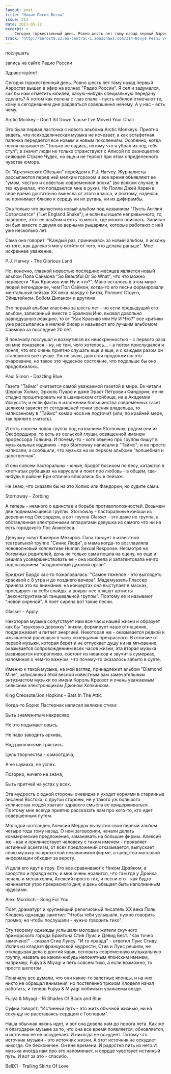 ```yaml
---
layout: post
title: "Новые Песни Весны"
issue: 314
date: 2011-05-22
excerpt: >
    Сегодня торжественный день. Ровно шесть лет тому назад первый Аэростат вышел в эфир на волнах "Радио России". Я сел и задумался, как бы нам отметить юбилей, какую-нибудь специальную передачу сделать? А потом как пелена с глаз спала - пусть юбилеи отмечают те, кому в сегодняшнем дне радоваться совершенно нечему. А у нас - есть чему.
track: "http://aerost8.s3.eu-central-1.amazonaws.com/314-Novye Pesni Vesny.mp3"
---
```


послушать

запись на сайте Радио России

Здравствуйте!

Сегодня торжественный день. Ровно шесть лет тому назад первый Аэростат вышел в эфир на волнах "Радио России". Я сел и задумался, как бы нам отметить юбилей, какую-нибудь специальную передачу сделать? А потом как пелена с глаз спала - пусть юбилеи отмечают те, кому в сегодняшнем дне радоваться совершенно нечему. А у нас - есть чему.

Arctic Monkey - Don't Sit Down 'cause I've Moved Your Chair

Это была первая ласточка с нового альбома Arctic Monkeys. Приятно видеть, что психоделическая музыка не исчезает, а как эстафетная палочка передается все новым и новым поколениям. Особенно, когда песня называется "Только не садись, потому что я убрал из под тебя стул"; а значит люди не только странствуют с Алисой по разноцветно сияющей Стране Чудес, но еще и не теряют при этом определенного чувства юмора.

От "Арктических Обезьян" перейдем к P.J. Harvey. Журналисты рассыпаются перед ней мелким горохом и все время объявляют ее "умом, честью и совестью современной эпохи" (во всяком случае, в тех журналах, что попадаются мне в руки). Но Полли Джей Харви в свое время достаточно вынесла от этого класса, и поэтому, надеюсь, не принимает близко к сердцу ни их ругань, ни их дифирамбы.

Она только что выпустила новый альбом под названием "Пусть Англия Сотрясается" ("Let England Shake"); и если вы ищете непривычного, то, наверное, этот ее альбом и есть то место, где можно поискать. Записан он был вместе с двумя ее верными рыцарями, которые работают с ней уже несколько лет.

Сама она говорит: "Каждый раз, принимаясь за новый альбом, я исхожу из того, как далеко я могу отойти от того, что делала раньше". Мое искреннее уважение.

P.J. Harvey - The Glorious Land

Но, конечно, главной новостью последних месяцев является новый альбом Пола Саймона "So Beautiful Or So What", что что можно перевести "Как Красиво или Ну и что?". Мало осталось в этом мире людей легендарнее, чем Пол Саймон; когда-то его песни формировали ментальный пейзаж XX века наряду с Битлз, Роллинг Стоунз, Эйнштейном, Бобом Диланом и другими.

Это первый альбом классика за шесть лет - но если предыдущий его альбом, записанный вместе с Браяном Ино, вызвал довольно равнодушную реакцию, то от "Как Красиво или Ну И Что?" все критики уже рассыпались в мелкий бисер и называют его лучшим альбомом Саймона за последние 20 лет.

Я поначалу послушал и возмутился их неискренностью - с первого раза он мне показался - ну, не тем, чего хотелось... - а потом прислушался и понял, что его очень приятно слушать еще и еще, и с каждым разом он становится все лучше. Уж не знаю, долго ли продолжится это очарование, но такое это чудесное состояние, что подольше бы оно продолжалось.

Paul Simon - Dazzling Blue

Газета "Таймс" считается самой уважаемой газетой в мире. Ее читали Шерлок Холмс, Эркюль Пуаро и даже Эраст Петрович Фандорин; ее не стыдно процитировать ни в шаманском стойбище, ни в Академии Искусств; и если факты в изложении большинства современных газет целиком зависят от сегодняшней точки зрения владельца, то написанному в "Таймс" комар носа не подточит (или, по крайней мере, так принято считать).

И есть совсем новая группа под названием Stornoway; родом они из Оксфордшира, то есть из сельской глуши, освященной именем профессора Толкина. И почему-то - хотя обычно про группы пишут в музыкальных изданиях - про Stornoway написали в "Таймс"; и не просто написали, а сообщили, что музыка на их первом альбоме "волшебная и царственная".

И они совсем пасторальны - юные, бродят босиком по лесу, катаются в клетчатых рубашках на карусели и поют про любовь - в общем, где-нибудь в районе Бри отлично вписались бы в пейзаж.

Не знаю, что сказали бы на это Холмс или Фандорин, но судите сами.

Stornoway - Zorbing

А теперь - немного о единстве и борьбе противоположностей. Возьмем две поднимающиеся группы. Stornoway - пасторальные юноши из деревни под Оксфордом, а вот группа Glasser - это даже не группа, а обставленная электронными аппаратами девушка из самого что ни на есть городского Лос Анжелеса.

Девушку зовут Камерон Мезиров. Папа танцует в известной театральной труппе "Синие Люди", а мама когда-то возглавляла нововолновый коллективе Human Sexual Response. Несмотря на богемных родителей, дочь не только сама пошла на сцену, но еще и решила усовершенствовать ее - она изобрела и запатентовала нечто под названием "раздвоенный духовой орган".

Бриджит Бардо как-то пожаловалась: "Самое тяжелое - это выглядеть красивой с 8 утра и до позднего вечера". Мадемуазель Глассер приняла это во внимание: на концертах она выступает в масках, проецирует на себя слайды, а вокруг нее пляшут артисты "деконструктивной танцевальной группы". Поэтому ее и называют "новой сиреной". А поет сирена вот такие песни.

Glasser - Apply

Некоторая музыка сопутствует нам все часы нашей жизни и образует как бы "звуковую дорожку" жизни, формирует наше отношение, поддерживает и питает энергией. Некоторая же - оказывается редкой и изысканной роскошью в часы созерцания прекрасного. В отличие от первой музыки, которая берет и не отпускает душу ни на мгновение, оказывается сопровождением всех часов жизни, эта вторая музыка развивается неторопливо, состоит из нюансов и звучит в сумерках, напоминая о чем-то важном, что почему-то оказалось забыто в суете.

Именно к такой музыке, на мой взгляд, принадлежит альбом "Diamond Mine", записанный этой весной известным вам замечательным энтузиастом музыки по имени Король Креозот и очень уважаемым сельским электронщиком Джоном Хопкинсом.

King Creosote/Jon Hopkins - Bats In The Attic

Когда-то Борис Пастернак написал великие стихи:

Быть знаменитым некрасиво.

Не это подымает ввысь.

Не надо заводить архива,

Над рукописями трястись.

Цель творчества - самоотдача,

А не шумиха, не успех.

Позорно, ничего не знача,

Быть притчей на устах у всех.

Эта мудрость с одной стороны очевидна и уходит корнями в старинные писания Востока; с другой стороны, не у такого уж большого количества людей хватает здравого смысла ее придерживаться. Поэтому мне всегда приятно рассказать вам про кого-то, кто идет совершенным путем.

Молодой шотландец Алексий Мердок выпустил свой первый альбом четыре года тому назад. О нем заговорили, начали делать коммерческие предложения, заманивать на большие фирмы. Алексий же - как и приличествует человеку с таким именем - проявляет истинный аскетизм, от всех предложений отказывается, выпускает свою музыку на крохотной независимой фирме, а средства массовой информации обходит за версту.

И дела его идут в гору. Его все сравнивают с Ником Дрэйком; а сходство и правда есть; и мне очень нравится, что там где у Дрэйка печаль и меланхолия, Алексий просто тих, и песни его - как будто начинается утро прекрасного дня; и день обещает быть наполненным чудесами.

Alexi Murdoch - Song For You

Поэт, драматург и крупнейший религиозный писатель XX века Поль Клодель однажды заметил: "Чтобы тебя услышали, нужно говорить громко; но чтобы послушали - нужно говорить тихо".

Эту теорему однажды услышали молодые жители скучного приморского города Брайтона Стив Луис и Дэвид Бест. "Как точно замечено!" - сказал Стив Луису. "И то правда" - ответил Луис Стиву. Испив из кладезя французской мудрости, Стив и Луис решили, не откладывая дела в долгий ящик, основать современную музыкальную группу, назвать ее каким-нибудь непонятным японским именем, например, Fujiya & Miyagi и петь совсем тихо, а если возможно, то просто шепотом.

Поначалу все думали, что они какие-то залетные японцы, и на них никто не обращал внимания, но постепенно трюизм Клоделя начал работать, и теперь Fujiya & Miyagi любимы и уважаемы везде.

Fujiya & Miyagi - 16 Shades Of Black and Blue

Cуфии говорят: "Истинный путь - это жить обычной жизнью, ни на секунду не расставаясь сердцем с Господом".

Наша обычная жизнь идет, и вот она довела нам до порога лета. Как же я благодарен музыке за то, что она все время появляется, обновляется, и источник ее не оскудевает. И никогда не оскудеет. Потому что источник музыки - это источник жизни. А этот источник не оскудеет никогда. Он бесконечен. Он вне времени. И радостно пить из него.И музыка иногда нам про это напоминает, и сердце чувствует истинный путь. И вот за это - спасибо.

BellX1 - Trailing Skirts Of Love
